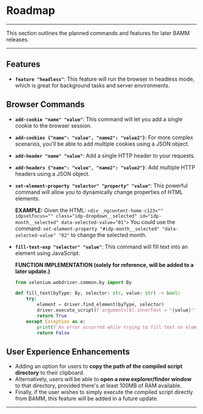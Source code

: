 # Roadmap

---

This section outlines the planned commands and features for later BAMM releases.

---

## Features

- **`feature "headless"`**: This feature will run the browser in headless mode, which is great for background tasks and server environments.

## Browser Commands

- **`add-cookie "name" "value"`**: This command will let you add a single cookie to the browser session.
- **`add-cookies {"name": "value", "name2": "value2"}`**: For more complex scenarios, you'll be able to add multiple cookies using a JSON object.
- **`add-header "name" "value"`**: Add a single HTTP header to your requests.
- **`add-headers {"name": "value", "name2": "value2"}`**: Add multiple HTTP headers using a JSON object.
- **`set-element-property "selector" "property" "value"`**: This powerful command will allow you to dynamically change properties of HTML elements.

  **EXAMPLE:**
  Given the HTML: `<div _ngcontent-home-c123="" idpsetfocus="" class="idp-dropdown__selected" id="idp-month__selected" data-selected-value="01">`
  You could use the command: `set-element-property "#idp-month__selected" "data-selected-value" "02"` to change the selected month.

- **`fill-text-exp "selector" "value"`**: This command will fill text into an element using JavaScript.

  **FUNCTION IMPLEMENTATION (solely for reference, will be added to a later update.)**

  ```python
  from selenium.webdriver.common.by import By

  def fill_text(byType: By, selector: str, value: str) -> bool:
      try:
          element = driver.find_element(byType, selector)
          driver.execute_script(f'arguments[0].innerText = "{value}"', element)
          return True
      except Exception as e:
          print(f'An error occurred while trying to fill text on element with the selector: {selector}\n\nError:\n{e}')
          return False
  ```

## User Experience Enhancements

- Adding an option for users to **copy the path of the compiled script directory** to their clipboard.
- Alternatively, users will be able to **open a new explorer/finder window** to that directory, provided there's at least 100MB of RAM available.
- Finally, if the user wishes to simply execute the compiled script directly from BAMM, this feature will be added in a future update.

---
